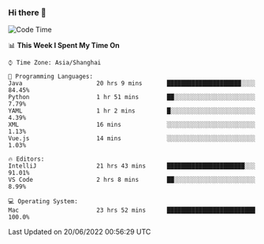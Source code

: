 ### Hi there 👋


<!--START_SECTION:waka-->
![Code Time](http://img.shields.io/badge/Code%20Time-0%20secs-blue)

📊 **This Week I Spent My Time On** 

```text
⌚︎ Time Zone: Asia/Shanghai

💬 Programming Languages: 
Java                     20 hrs 9 mins       █████████████████████░░░░   84.45% 
Python                   1 hr 51 mins        ██░░░░░░░░░░░░░░░░░░░░░░░   7.79% 
YAML                     1 hr 2 mins         █░░░░░░░░░░░░░░░░░░░░░░░░   4.39% 
XML                      16 mins             ░░░░░░░░░░░░░░░░░░░░░░░░░   1.13% 
Vue.js                   14 mins             ░░░░░░░░░░░░░░░░░░░░░░░░░   1.03%

🔥 Editors: 
IntelliJ                 21 hrs 43 mins      ██████████████████████░░░   91.01% 
VS Code                  2 hrs 8 mins        ██░░░░░░░░░░░░░░░░░░░░░░░   8.99%

💻 Operating System: 
Mac                      23 hrs 52 mins      █████████████████████████   100.0%

```


 Last Updated on 20/06/2022 00:56:29 UTC
<!--END_SECTION:waka-->

<!--
**SillyPasty/SillyPasty** is a ✨ _special_ ✨ repository because its `README.md` (this file) appears on your GitHub profile.

Here are some ideas to get you started:

- 🔭 I’m currently working on ...
- 🌱 I’m currently learning ...
- 👯 I’m looking to collaborate on ...
- 🤔 I’m looking for help with ...
- 💬 Ask me about ...
- 📫 How to reach me: ...
- 😄 Pronouns: ...
- ⚡ Fun fact: ...
-->


